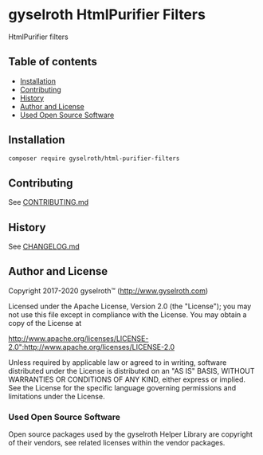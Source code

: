 gyselroth HtmlPurifier Filters
==============================

HtmlPurifier filters


## Table of contents

* [Installation](#installation)
* [Contributing](#contributing)
* [History](#history)
* [Author and License](#author-and-license)
* [Used Open Source Software](#used-open-source-software)


Installation
------------

```sh
composer require gyselroth/html-purifier-filters
```


Contributing
------------

See [CONTRIBUTING.md](https://github.com/gyselroth/html-purifier-filters/blob/master/CONTRIBUTING.md)


History
-------

See [CHANGELOG.md](https://github.com/gyselroth/html-purifier-filters/blob/master/CHANGELOG.md)


Author and License
------------------

Copyright 2017-2020 gyselroth™ (http://www.gyselroth.com)

Licensed under the Apache License, Version 2.0 (the "License");
you may not use this file except in compliance with the License.
You may obtain a copy of the License at

http://www.apache.org/licenses/LICENSE-2.0":http://www.apache.org/licenses/LICENSE-2.0

Unless required by applicable law or agreed to in writing, software
distributed under the License is distributed on an "AS IS" BASIS,
WITHOUT WARRANTIES OR CONDITIONS OF ANY KIND, either express or implied.
See the License for the specific language governing permissions and
limitations under the License. 


### Used Open Source Software

Open source packages used by the gyselroth Helper Library are copyright of their vendors, see related licenses within
the vendor packages.
